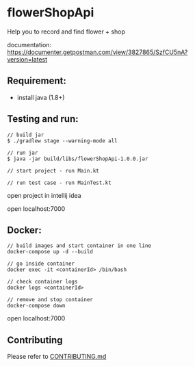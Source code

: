 # flowerShopApi

Help you to record and find flower + shop

documentation: https://documenter.getpostman.com/view/3827865/SzfCU5nA?version=latest

## Requirement:

- install java (1.8+)

## Testing and run:

```
// build jar
$ ./gradlew stage --warning-mode all

// run jar
$ java -jar build/libs/flowerShopApi-1.0.0.jar

// start project - run Main.kt

// run test case - run MainTest.kt
```

open project in intellij idea

open localhost:7000

## Docker:

```
// build images and start container in one line
docker-compose up -d --build

// go inside container
docker exec -it <containerId> /bin/bash

// check container logs
docker logs <containerId>

// remove and stop container
docker-compose down
```

open localhost:7000

## Contributing

Please refer to [CONTRIBUTING.md](https://github.com/yeukfei02/flowerShopApi/blob/master/CONTRIBUTING.md)
